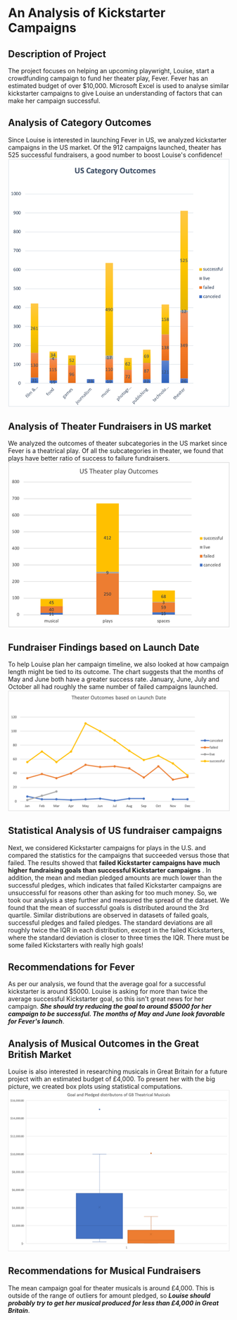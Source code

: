 # An Analysis of Kickstarter Campaigns
## Description of Project
The project focuses on helping an upcoming playwright, Louise, start a crowdfunding campaign to fund her theater play, Fever. Fever has an estimated budget of over $10,000. Microsoft Excel is used to analyse similar kickstarter campaigns to give Louise an understanding of factors that can make her campaign successful.
## Analysis of Category Outcomes
Since Louise is interested in launching Fever in US, we analyzed kickstarter campaigns in the US market. Of the 912 campaigns launched, theater has 525 successful fundraisers, a good number to boost Louise's confidence!
![US_Category_Outcomes.png](/US_Category_Outcomes.png)

## Analysis of Theater Fundraisers in US market
We analyzed the outcomes of theater subcategories in the US market since Fever is a theatrical play. Of all the subcategories in theater, we found that plays have better ratio of success to failure fundraisers.
![US%20Theater%20Play%20Outcomes.png](/US%20Theater%20Play%20Outcomes.png)

## Fundraiser Findings based on Launch Date
To help Louise plan her campaign timeline, we also looked at how campaign length might be tied to its outcome. The chart suggests that the months of May and June both have a greater success rate. January, June, July and October all had roughly the same number of failed campaigns launched.
![Outcomes%20based%20on%20Launch%20Date.png](/Outcomes%20based%20on%20Launch%20Date.png)

## Statistical Analysis of US fundraiser campaigns
Next, we considered Kickstarter campaigns for plays in the U.S. and compared the statistics for the campaigns that succeeded versus those that failed.
The results showed that **failed Kickstarter campaigns have much higher fundraising goals than successful Kickstarter campaigns** . 
In addition, the mean and median pledged amounts are much lower than the successful pledges, which indicates that failed Kickstarter campaigns are unsuccessful for reasons other than asking for too much money. 
So, we took our analysis a step further and measured the spread of the dataset. We found that the mean of successful goals is distributed around the 3rd quartile. Similar distributions are observed in datasets of failed goals, successful pledges and failed pledges.
The standard deviations are all roughly twice the IQR in each distribution, except in the failed Kickstarters, where the standard deviation is closer to three times the IQR. There must be some failed Kickstarters with really high goals!   

## Recommendations for Fever
As per our analysis, we found that the average goal for a successful kickstarter is around $5000. Louise is asking for more than twice the average successful Kickstarter goal, so this isn't great news for her campaign. ***She should try reducing the goal to around $5000 for her campaign to be successful. The months of May and June look favorable for Fever's launch***.  

## Analysis of Musical Outcomes in the Great British Market
Louise is also interested in researching musicals in Great Britain for a future project with an estimated budget of £4,000. To present her with the big picture, we created box plots using statistical computations.
![GB_Musical_Funding.png](/GB_Musical_Funding.png)

## Recommendations for Musical Fundraisers
The mean campaign goal for theater musicals is around £4,000. This is outside of the range of outliers for amount pledged, so ***Louise should probably try to get her musical produced for less than £4,000 in Great Britain***.
